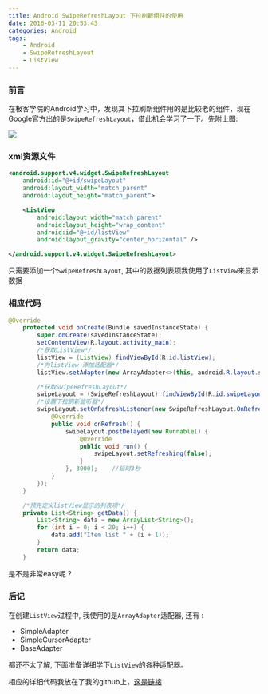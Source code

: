 ```yaml
---
title: Android SwipeRefreshLayout 下拉刷新组件的使用
date: 2016-03-11 20:53:43
categories: Android
tags:
	- Android
	- SwipeRefreshLayout
	- ListView
---
```


### 前言
在极客学院的Android学习中，发现其下拉刷新组件用的是比较老的组件，现在Google官方出的是`SwipeRefreshLayout`，借此机会学习了一下。先附上图: 

<!-- more -->

![](http://7xrmgx.com1.z0.glb.clouddn.com/swipe.png)

### xml资源文件

```xml
<android.support.v4.widget.SwipeRefreshLayout
    android:id="@+id/swipeLayout"
    android:layout_width="match_parent"
    android:layout_height="match_parent">

    <ListView
        android:layout_width="match_parent"
        android:layout_height="wrap_content"
        android:id="@+id/listView"
        android:layout_gravity="center_horizontal" />

</android.support.v4.widget.SwipeRefreshLayout>
```

只需要添加一个`SwipeRefreshLayout`, 其中的数据列表项我使用了`ListView`来显示数据

### 相应代码

```java
@Override
    protected void onCreate(Bundle savedInstanceState) {
        super.onCreate(savedInstanceState);
        setContentView(R.layout.activity_main);
        /*获取ListView*/
        listView = (ListView) findViewById(R.id.listView);
        /*为listView 添加适配器*/
        listView.setAdapter(new ArrayAdapter<>(this, android.R.layout.simple_list_item_1, getData()));

        /*获取SwipeRefreshLayout*/
        swipeLayout = (SwipeRefreshLayout) findViewById(R.id.swipeLayout);
        /*设置下拉刷新监听器*/
        swipeLayout.setOnRefreshListener(new SwipeRefreshLayout.OnRefreshListener() {
            @Override
            public void onRefresh() {
                swipeLayout.postDelayed(new Runnable() {
                    @Override
                    public void run() {
                        swipeLayout.setRefreshing(false);
                    }
                }, 3000);    //延时3秒
            }
        });
    }

    /*预先定义listView显示的列表项*/
    private List<String> getData() {
        List<String> data = new ArrayList<String>();
        for (int i = 0; i < 20; i++) {
            data.add("Item list " + (i + 1));
        }
        return data;
    }
```

是不是非常easy呢 ?　

### 后记
在创建`ListView`过程中, 我使用的是`ArrayAdapter`适配器, 还有 :  

- SimpleAdapter
- SimpleCursorAdapter
- BaseAdapter

都还不太了解, 下面准备详细学下`ListView`的各种适配器。

相应的详细代码我放在了我的github上，[这是链接](https://github.com/Waydrow/Android-Learning/tree/master/SwipeRefreshLayout)